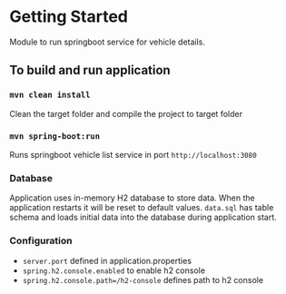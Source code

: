 # Getting Started

Module to run springboot service for vehicle details.

## To build and run application

### `mvn clean install`

Clean the target folder and compile the project to target folder

### `mvn spring-boot:run`

Runs springboot vehicle list service in port `http://localhost:3080`

### Database

Application uses in-memory H2 database to store data. When the application restarts it will be reset to default values.
`data.sql` has table schema and loads initial data into the database during application start.

### Configuration

* `server.port` defined in application.properties
* `spring.h2.console.enabled` to enable h2 console
* `spring.h2.console.path=/h2-console` defines path to h2 console

